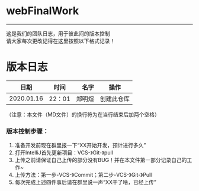 # webFinalWork  
---
这是我们的团队日志，用于彼此间的版本控制  
请大家每次更改记得在这里按照以下格式记录！  
# 版本日志
日期|时间|名字|操作  
---|:--:|---:|:--:  
2020.01.16|22：01|郑明煊|创建此仓库  


（注意：本文件（MD文件）的换行符为在当行结束后加两个空格）  
### 版本控制步骤：  
1. 准备开发前现在群里报一下“XX开始开发，预计进行多久”  
2. 打开IntelliJ首先更新项目：VCS-》Git-》pull  
3. 上传之前请保证自己上传的部分没有BUG！并在本文件第一部分记录自己的工作~  
4. 上传方法：第一步-VCS-》Commit；第二步-VCS-》Git-》Pull  
5. 每次完成上述四件事后请在群里说一声“XX干了啥，已经上传”
